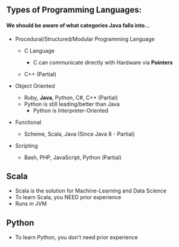 ## Types of Programming Languages:

#### We should be aware of what categories Java falls into...

- Procedural/Structured/Modular Programming Language
  - C Language
    - C can communicate directly with Hardware via **Pointers**
    
  - C++ (Partial)


- Object Oriented
  - Ruby, **Java**, Python, C#, C++ (Partial)
  - Python is still leading/better than Java
    - Python is Interpreter-Oriented


- Functional
  - Scheme, Scala, Java (Since Java 8 - Partial)
  
  
- Scripting
  - Bash, PHP, JavaScript, Python (Partial)
  
  

  
## Scala

- Scala is the solution for Machine-Learning and Data Science
- To learn Scala, you NEED prior experience
- Runs in JVM

## Python

- To learn Python, you don't need prior experience